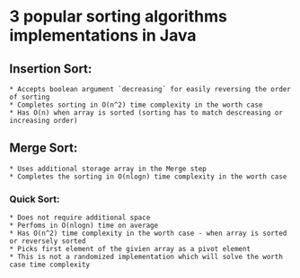 # 3 popular sorting algorithms implementations in Java

## Insertion Sort: 
    * Accepts boolean argument `decreasing` for easily reversing the order of sorting
    * Completes sorting in O(n^2) time complexity in the worth case
    * Has O(n) when array is sorted (sorting has to match descreasing or increasing order)
    

## Merge Sort: 
    * Uses additional storage array in the Merge step
    * Completes the sorting in O(nlogn) time complexity in the worth case
    

### Quick Sort:
    * Does not require additional space
    * Perfoms in O(nlogn) time on average
    * Has O(n^2) time complexity in the worth case - when array is sorted or reversely sorted
    * Picks first element of the givien array as a pivot element
    * This is not a randomized implementation which will solve the worth case time complexity
